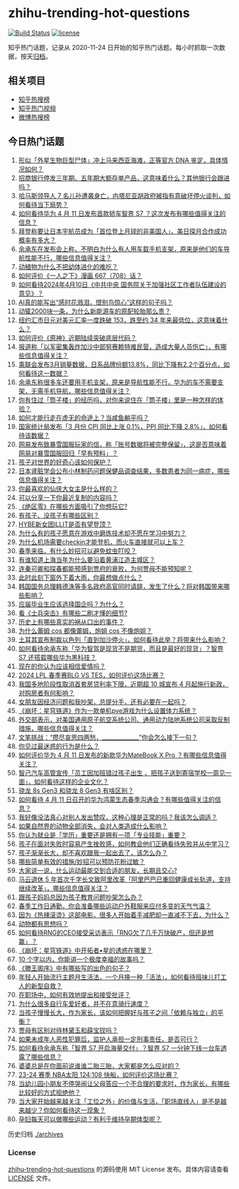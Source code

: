 # zhihu-trending-hot-questions

[![Build Status](https://github.com/justjavac/zhihu-trending-hot-questions/workflows/ci/badge.svg?branch=master)](https://github.com/justjavac/zhihu-trending-hot-questions/actions)
[![license](https://img.shields.io/github/license/justjavac/zhihu-trending-hot-questions)](https://github.com/justjavac/zhihu-trending-hot-questions/blob/master/LICENSE)

知乎热门话题，记录从 2020-11-24
日开始的知乎热门话题。每小时抓取一次数据，按天[归档](./archives)。

## 相关项目

- [知乎热搜榜](https://github.com/justjavac/zhihu-trending-top-search)
- [知乎热门视频](https://github.com/justjavac/zhihu-trending-hot-video)
- [微博热搜榜](https://github.com/justjavac/weibo-trending-hot-search)

## 今日热门话题

<!-- BEGIN -->
<!-- 最后更新时间 Fri Apr 12 2024 03:12:36 GMT+0800 (China Standard Time) -->

1. [形似「外星生物巨型尸体」冲上马来西亚海滩，正等官方 DNA 鉴定，具体情况如何？](https://www.zhihu.com/question/652577758)
1. [招商银行停发三年期、五年期大额存单产品，这意味着什么？其他银行会跟进吗？](https://www.zhihu.com/question/652563340)
1. [哈马斯领导人 7 名儿孙遭袭身亡，内塔尼亚胡政府被指有意破坏停火谈判，如何看待当下局势？](https://www.zhihu.com/question/652572323)
1. [如何看待华为 4 月 11 日发布首款轿车智界 S7 ？这次发布有哪些值得关注的信息？](https://www.zhihu.com/question/652490122)
1. [拜登称要让日本宇航员成为「首位登上月球的非美国人」，美日探月合作成功概率有多大？](https://www.zhihu.com/question/652603835)
1. [余承东在发布会上称，不明白为什么有人用车载手机支架，原来是他们的车导航性能不行，哪些信息值得关注？](https://www.zhihu.com/question/652609579)
1. [动植物为什么不把幼体进化的难吃？](https://www.zhihu.com/question/630842699)
1. [如何评价《一人之下》漫画 667（708）话？](https://www.zhihu.com/question/652642934)
1. [如何看待2024年4月10日《中共中央 国务院关于加强社区工作者队伍建设的意见》？](https://www.zhihu.com/question/652521383)
1. [AI真的能写出“感时花溅泪，恨别鸟惊心”这样的句子吗？](https://www.zhihu.com/question/648123502)
1. [动辄2000块一条，为什么新能源车的原配轮胎那么贵？](https://www.zhihu.com/question/649915599)
1. [纽约汇市日元对美元汇率一度跌破 153，跌至约 34 年来最低位，这意味着什么？](https://www.zhihu.com/question/652562563)
1. [如何评价《原神》近期陆续突破底层代码？](https://www.zhihu.com/question/652576597)
1. [报道称「以军密集轰炸加沙中部努赛赖特难民营，造成大量人员伤亡」，有哪些信息值得关注？](https://www.zhihu.com/question/652609803)
1. [乘联会发布3月销量数据，日系品牌份额13.8%，同比下降有2.2个百分点，如何看待这一数据？](https://www.zhihu.com/question/652381174)
1. [余承东称很多车还要用手机支架，原来是导航性能不行，华为的车不需要支架，无需手机导航，哪些信息值得关注？](https://www.zhihu.com/question/652634363)
1. [你有住过「筒子楼」的经历吗，对你来说住在「筒子楼」里是一种怎样的体验？](https://www.zhihu.com/question/652532345)
1. [如何才能行走在虚无的命途上？当咸鱼躺平吗？](https://www.zhihu.com/question/652190607)
1. [国家统计局发布「3 月份 CPI 同比上涨 0.1%，PPI 同比下降 2.8%」，如何看待该数据？](https://www.zhihu.com/question/652566779)
1. [网易发布致暴雪国服玩家的信，称「账号数据将被完整保留」，这是否意味着网易对暴雪国服回归「早有预料」？](https://www.zhihu.com/question/652499716)
1. [孩子对世界的好奇心该如何保护？](https://www.zhihu.com/question/643197955)
1. [日本肾脏学会公布小林制药问题保健品调查结果，多数患者为同一病症，哪些信息值得关注？](https://www.zhihu.com/question/652491132)
1. [你最喜欢的仙侠大女主是什么样的？](https://www.zhihu.com/question/647448664)
1. [可以分享一下你最近复制的内容吗？](https://www.zhihu.com/question/652564428)
1. [《绝区零》在哪些方面吸引了你想玩它?](https://www.zhihu.com/question/652524622)
1. [有孩子、没孩子有哪些区别？](https://www.zhihu.com/question/284109049)
1. [HYBE新女团ILLIT是否有望登顶？](https://www.zhihu.com/question/651349273)
1. [为什么有的孩子愿意在游戏中磨炼技术却不愿在学习中努力？](https://www.zhihu.com/question/646182133)
1. [为什么机场需要checkin才能登机，而火车直接就可以上车？](https://www.zhihu.com/question/650381090)
1. [春季来临，有什么妙招可以避免蚊虫叮咬？](https://www.zhihu.com/question/652626594)
1. [有谁知道上海当年为什么要沿着黄浦江造主城区？](https://www.zhihu.com/question/489682493)
1. [连秦可卿和探春都能预感到贾府的衰败，为何贾母不能预知呢？](https://www.zhihu.com/question/454745776)
1. [此时此刻下窗外下着大雨，你最想做点什么？](https://www.zhihu.com/question/647948523)
1. [韩国国务总理韩德洙等多名政府高官同时请辞，发生了什么？将对韩国带来哪些影响？](https://www.zhihu.com/question/652568102)
1. [应届毕业生应该选择国企吗？为什么？](https://www.zhihu.com/question/573410997)
1. [看《士兵突击》有哪些二刷才懂的细节?](https://www.zhihu.com/question/577734188)
1. [历史上有哪些真实的祸从口出的事件？](https://www.zhihu.com/question/36994899)
1. [为什么蕾姆 cos 都像蕾姆，炮姐 cos 不像炮姐？](https://www.zhihu.com/question/486225501)
1. [土耳其宣布制裁以色列「直到加沙停火」，如何看待此举？将带来什么影响？](https://www.zhihu.com/question/652455503)
1. [如何看待余承东称「华为智驾是现货不是期货，而且是最好的现货」？智界 S7 还搭载哪些华为黑科技？](https://www.zhihu.com/question/652602877)
1. [现在的你认为应该相信爱情吗？](https://www.zhihu.com/question/309067899)
1. [2024 LPL 春季赛BLG VS TES，如何评价这场比赛？](https://www.zhihu.com/question/652614177)
1. [我国多地阶段性取消首套房贷利率下限，近期超 10 城宣布 4 月起施行新政，对购房者有何影响？](https://www.zhihu.com/question/652600077)
1. [女朋友因经济问题和我吵架，总提分手，还有必要在一起吗？](https://www.zhihu.com/question/652061448)
1. [《崩坏：星穹铁道》作为一款单机pve游戏为什么设置体力系统？](https://www.zhihu.com/question/652312714)
1. [外交部表示，对美国通用原子航空系统公司、通用动力陆地系统公司采取反制措施，哪些信息值得关注？](https://www.zhihu.com/question/652614658)
1. [文笔挑战：“攒尽哀思四两愁，_____________”你会怎么接下一句？](https://www.zhihu.com/question/652537340)
1. [你见过最迷惑的行为是什么？](https://www.zhihu.com/question/340069751)
1. [如何评价华为 4 月 11 日发布的新款华为MateBook X Pro ？有哪些信息值得关注？](https://www.zhihu.com/question/652593846)
1. [智己汽车高管宣传「员工因加班错过孩子出生 、把孩子送到寄宿学校一周见一面」，如何看待这样的企业文化？](https://www.zhihu.com/question/652408670)
1. [骁龙 8s Gen3 和骁龙 8 Gen3 有啥区别？](https://www.zhihu.com/question/649766938)
1. [如何看待 4 月 11 日召开的华为鸿蒙生态春季沟通会？有哪些值得关注的信息？](https://www.zhihu.com/question/652598676)
1. [我好像没法真心对别人发出赞叹，这种心理是正常的吗？我该怎么调适？](https://www.zhihu.com/question/652006719)
1. [如果自然界的动物全部消失，会对人类造成什么影响？](https://www.zhihu.com/question/650083349)
1. [你认为就业是「学历」重要还是拥有一项「专业技能」重要？](https://www.zhihu.com/question/651409454)
1. [孩子在面对失败时容易产生挫败感，如何教会他们正确看待失败并从中学习？](https://www.zhihu.com/question/650173222)
1. [孩子渐渐长大，却不喜欢跟我一起出去了，该怎么办？](https://www.zhihu.com/question/650816624)
1. [哪些简单有效的措施/妙招可以预防花粉过敏？](https://www.zhihu.com/question/652563061)
1. [大家说一说，什么运动最能交到合适的朋友，长期且交心?](https://www.zhihu.com/question/651745706)
1. [马云退休 5 年首次千字长文致阿里改革「阿里巴巴已重回健康成长轨道，支持继续改革」，哪些信息值得关注？](https://www.zhihu.com/question/652460300)
1. [跟孩子妈妈总因为孩子教育问题吵架怎么办？](https://www.zhihu.com/question/650714528)
1. [春季工作日通勤，你会准备哪些运动户外鞋服来应付多变的天气气温？](https://www.zhihu.com/question/652055554)
1. [因为《热辣滚烫》这部电影，很多人开始着手减肥却一直减不下去，为什么？](https://www.zhihu.com/question/652521018)
1. [动物都有思想吗？](https://www.zhihu.com/question/652425060)
1. [如何看待RNG的CEO接受采访表示「RNG欠了几千万快破产，但还是想赢」？](https://www.zhihu.com/question/652562118)
1. [《崩坏：星穹铁道》中开拓者•星的诱惑在哪里？](https://www.zhihu.com/question/650314303)
1. [10 个字以内，你能讲一个极度幸福的故事吗？](https://www.zhihu.com/question/652241732)
1. [《滕王阁序》中有哪些写的出色的句子？](https://www.zhihu.com/question/652566548)
1. [年轻人开始流行主题月生活法，一个月换一种「活法」，如何看待班味儿打工人的新型自救？](https://www.zhihu.com/question/652577148)
1. [在职场中，如何有效地提出和接受批评？](https://www.zhihu.com/question/652503812)
1. [为什么很多自行车爱好者，并不在意骑行速度？](https://www.zhihu.com/question/650250990)
1. [当孩子慢慢长大，作为家长，该如何把握好与孩子之间「依赖与独立」的平衡？](https://www.zhihu.com/question/651506371)
1. [贾母有区别对待林黛玉和薛宝钗吗？](https://www.zhihu.com/question/652420651)
1. [如果未成年人恶性犯罪后，监护人承担一定刑事责任，是否可行？](https://www.zhihu.com/question/652227882)
1. [如何看待余承东称「智界 S7 开启海量交付」？智界 S7 一分钟下线一台车透露了哪些信息？](https://www.zhihu.com/question/652569684)
1. [婆婆总是在你面前说谁谁二胎三胎，大家都是怎么应对的？](https://www.zhihu.com/question/652321952)
1. [23-24 赛季 NBA太阳 124:108 快船，如何评价这场比赛？](https://www.zhihu.com/question/652568756)
1. [当幼儿园小朋友不停哭闹让父母答应一个不合理的要求时，作为家长，有哪些比较好的方式拒绝他？](https://www.zhihu.com/question/652467109)
1. [当大家开始越来越关注「工位之外」的价值与生活，「职场直线人」是不是越来越少？你如何看待这一现象？](https://www.zhihu.com/question/652236897)
1. [孕妇每天可以做哪些运动？有利于维持孕期体型呢？](https://www.zhihu.com/question/652341380)

<!-- END -->

历史归档 [./archives](./archives)

### License

[zhihu-trending-hot-questions](https://github.com/justjavac/zhihu-trending-hot-questions)
的源码使用 MIT License 发布。具体内容请查看 [LICENSE](./LICENSE) 文件。
